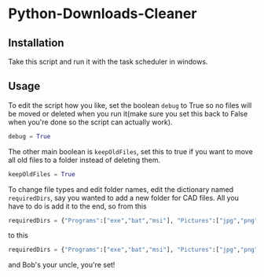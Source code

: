 # Python-Downloads-Cleaner

## Installation
Take this script and run it with the task scheduler in windows.

## Usage
To edit the script how you like, set the boolean `debug` to True so no files will be moved or deleted when you run it(make sure you set this back to False when you're done so the script can actually work).
```Python
debug = True
```
The other main boolean is `keepOldFiles`, set this to true if you want to move all old files to a folder instead of deleting them.
```Python
keepOldFiles = True
```
To change file types and edit folder names, edit the dictionary named `requiredDirs`, say you wanted to add a new folder for CAD files. All you have to do is add it to the end, so from this
```Python
requiredDirs = {"Programs":["exe","bat","msi"], "Pictures":["jpg","png","gif","bmp"], "Documents":["doc","docx","txt","pdf","pptx","ppt"], "ISOs":["bz2","zip","gz"], "Archives":["iso","img"], "OLD":[],"Installers":[], "Logs":["log"]}
```
to this
```Python
requiredDirs = {"Programs":["exe","bat","msi"], "Pictures":["jpg","png","gif","bmp"], "Documents":["doc","docx","txt","pdf","pptx","ppt"], "ISOs":["bz2","zip","gz"], "Archives":["iso","img"], "OLD":[],"Installers":[], "Logs":["log"], "CAD-Files":["cad","ipt"]}
```
and Bob's your uncle, you're set!

